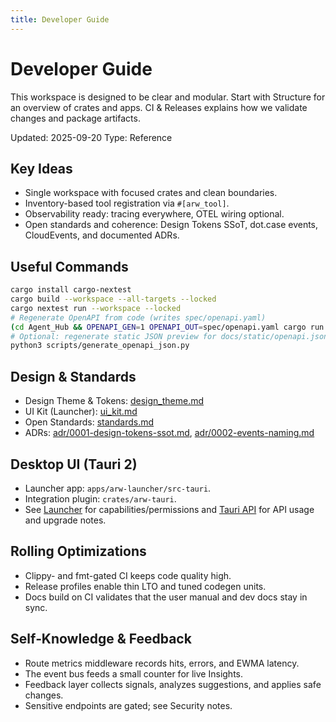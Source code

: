 ```yaml
---
title: Developer Guide
---
```


# Developer Guide

This workspace is designed to be clear and modular. Start with Structure for an overview of crates and apps. CI & Releases explains how we validate changes and package artifacts.

Updated: 2025-09-20
Type: Reference

## Key Ideas
- Single workspace with focused crates and clean boundaries.
- Inventory-based tool registration via `#[arw_tool]`.
- Observability ready: tracing everywhere, OTEL wiring optional.
- Open standards and coherence: Design Tokens SSoT, dot.case events, CloudEvents, and documented ADRs.

## Useful Commands
```bash
cargo install cargo-nextest
cargo build --workspace --all-targets --locked
cargo nextest run --workspace --locked
# Regenerate OpenAPI from code (writes spec/openapi.yaml)
(cd Agent_Hub && OPENAPI_GEN=1 OPENAPI_OUT=spec/openapi.yaml cargo run -p arw-server)
# Optional: regenerate static JSON preview for docs/static/openapi.json
python3 scripts/generate_openapi_json.py
```

## Design & Standards
- Design Theme & Tokens: [design_theme.md](design_theme.md)
- UI Kit (Launcher): [ui_kit.md](ui_kit.md)
- Open Standards: [standards.md](standards.md)
- ADRs: [adr/0001-design-tokens-ssot.md](../adr/0001-design-tokens-ssot.md), [adr/0002-events-naming.md](../adr/0002-events-naming.md)

## Desktop UI (Tauri 2)
- Launcher app: `apps/arw-launcher/src-tauri`.
- Integration plugin: `crates/arw-tauri`.
- See [Launcher](../guide/launcher.md) for capabilities/permissions and [Tauri API](tauri_api.md) for API usage and upgrade notes.

## Rolling Optimizations
- Clippy- and fmt-gated CI keeps code quality high.
- Release profiles enable thin LTO and tuned codegen units.
- Docs build on CI validates that the user manual and dev docs stay in sync.

## Self‑Knowledge & Feedback
- Route metrics middleware records hits, errors, and EWMA latency.
- The event bus feeds a small counter for live Insights.
- Feedback layer collects signals, analyzes suggestions, and applies safe changes.
- Sensitive endpoints are gated; see Security notes.
